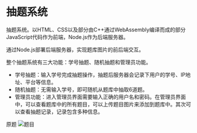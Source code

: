 # 抽题系统

抽题系统。以HTML、CSS以及部分由C++通过WebAssembly编译而成的部分JavaScript代码作为前端，Node.js作为后端服务器。

通过Node.js部署后端服务器，实现题库图片的前后端交互。

整个抽题系统有三大功能：学号抽题、随机抽题和管理员功能。

- 学号抽题：输入学号完成抽题操作，抽题后服务器会记录下用户的学号、IP地址、平台等信息。
- 随机抽题：无需输入学号，即可随机从题库中抽取6道题。
- 管理员功能：进入管理员界面需要输入正确的用户名和密码。在管理员界面中，可以查看题库中的所有题目，可以上传题目图片来添加到题库中。其次可以查看抽题记录，记录包含多种信息。

原题
![题目](https://github.com/KanaMeisa/Dazuoye/blob/main/public/%E9%A2%98%E7%9B%AE.jpg)
